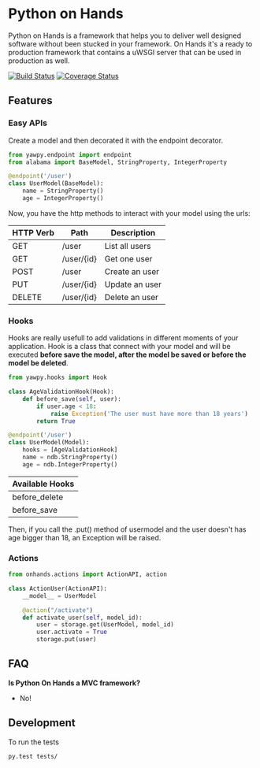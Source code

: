 # Python on Hands

Python on Hands is a framework that helps you to deliver well designed software without been stucked in your framework. On Hands it's a ready to production framework that contains a uWSGI server that can be used in production as well. 

[![Build Status](https://travis-ci.org/felipevolpone/onhands.svg?branch=master)](https://travis-ci.org/felipevolpone/onhands)
[![Coverage Status](https://coveralls.io/repos/felipevolpone/onhands/badge.svg?branch=master&service=github)](https://coveralls.io/github/felipevolpone/onhands?branch=master)

## Features

### Easy APIs
Create a model and then decorated it with the endpoint decorator.
```python
from yawpy.endpoint import endpoint
from alabama import BaseModel, StringProperty, IntegerProperty

@endpoint('/user')
class UserModel(BaseModel):
    name = StringProperty()
    age = IntegerProperty()
```
Now, you have the http methods to interact with your model using the urls:

|HTTP Verb | Path | Description          |
|--------- | ---- | -------------------- |
|  GET     | /user| List all users       |
|  GET     | /user/{id} | Get one user   |
|  POST    | /user| Create an user       |
|  PUT     | /user/{id} | Update an user |
|  DELETE  | /user/{id} | Delete an user |


### Hooks
Hooks are really usefull to add validations in different moments of your application. Hook is a class that connect with your model and will be executed **before save the model, after the model be saved or before the model be deleted**.
```python
from yawpy.hooks import Hook

class AgeValidationHook(Hook):
    def before_save(self, user):
        if user.age < 18:
            raise Exception('The user must have more than 18 years')
        return True

@endpoint('/user')
class UserModel(Model):
    hooks = [AgeValidationHook]
    name = ndb.StringProperty()
    age = ndb.IntegerProperty()
```
| Available Hooks |
| --------------- |
|  before_delete  |
|  before_save    |  


Then, if you call the .put() method of usermodel and the user doesn't has age bigger than 18, an Exception will be raised.

### Actions
```python
from onhands.actions import ActionAPI, action

class ActionUser(ActionAPI):
    __model__ = UserModel

    @action("/activate")
    def activate_user(self, model_id):
        user = storage.get(UserModel, model_id)
        user.activate = True
        storage.put(user)
```

## FAQ
**Is Python On Hands a MVC framework?**
- No!

## Development
To run the tests
```bash
py.test tests/
```